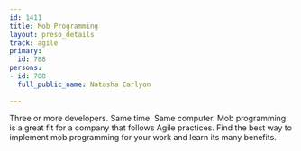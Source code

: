 ```yaml
---
id: 1411
title: Mob Programming
layout: preso_details
track: agile
primary:
  id: 788
persons:
- id: 788
  full_public_name: Natasha Carlyon

---
```

Three or more developers. Same time. Same computer. Mob programming is a great fit for a company that follows Agile practices. Find the best way to implement mob programming for your work and learn its many benefits.